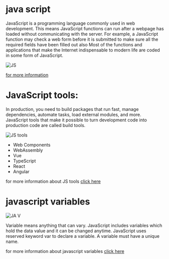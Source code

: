 # java script
JavaScript is a programming language commonly used in web development. This means JavaScript functions can run after a webpage has loaded without communicating with the server. For example, a JavaScript function may check a web form before it is submitted to make sure all the required fields have been filled out also Most of the functions and applications that make the Internet indispensable to modern life are coded in some form of JavaScript.

![JS](https://www.vitoshacademy.com/wp-content/uploads/2015/04/JS.png)

[for more information](https://developer.mozilla.org/en-US/docs/Web/JavaScript/About_JavaScript)


# JavaScript tools:
In production, you need to build packages that run fast, manage dependencies, automate tasks, load external modules, and more. JavaScript tools that make it possible to turn development code into production code are called build tools.

![JS tools](https://i.morioh.com/990d21e6a2.png)
+ Web Components
+ WebAssembly
+ Vue
+ TypeScript
+ React
+ Angular

for more information about JS tools [click here](https://www.creativebloq.com/features/15-essential-javascript-tools-you-should-be-using)


# javascript variables
![JA V](https://simplesnippets.tech/wp-content/uploads/2018/10/variables-and-datatypes-in-JavaScript-featured-image.jpg)

Variable means anything that can vary. JavaScript includes variables which hold the data value and it can be changed anytime. JavaScript uses reserved keyword var to declare a variable. A variable must have a unique name.

for more information about javascript variables [click here](https://www.w3schools.com/js/js_variables.asp)

